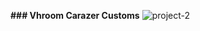 **### **Vhroom** Carazer Customs**
![project-2](https://github.com/yashhaithani/Aithani-Portfolio/assets/78597770/062d4afd-c647-47d5-90bb-d241f8e979c2)


